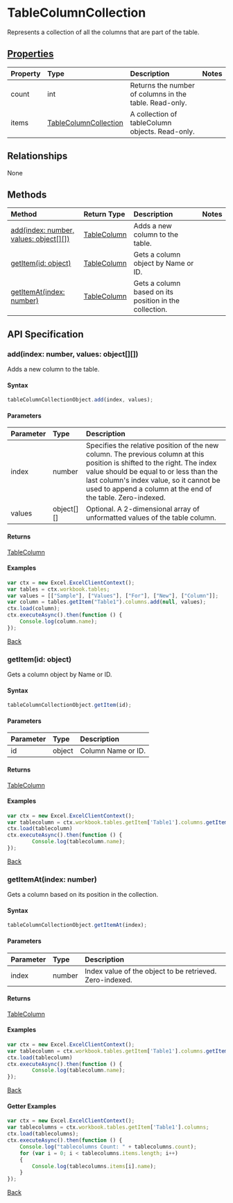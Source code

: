 # TableColumnCollection

Represents a collection of all the columns that are part of the table.

## [Properties](#getter-examples)
| Property       | Type    |Description|Notes |
|:---------------|:--------|:----------|:-----|
|count|int|Returns the number of columns in the table. Read-only.||
|items|[TableColumnCollection](tablecolumncollection.md)|A collection of tableColumn objects. Read-only.||

## Relationships
None


## Methods

| Method           | Return Type    |Description|Notes |
|:---------------|:--------|:----------|:-----|
|[add(index: number, values: object[][])](#addindex-number-values-object)|[TableColumn](tablecolumn.md)|Adds a new column to the table.||
|[getItem(id: object)](#getitemid-object)|[TableColumn](tablecolumn.md)|Gets a column object by Name or ID.||
|[getItemAt(index: number)](#getitematindex-number)|[TableColumn](tablecolumn.md)|Gets a column based on its position in the collection.||

## API Specification

### add(index: number, values: object[][])
Adds a new column to the table.

#### Syntax
```js
tableColumnCollectionObject.add(index, values);
```

#### Parameters
| Parameter       | Type    |Description|
|:---------------|:--------|:----------|
|index|number|Specifies the relative position of the new column. The previous column at this position is shifted to the right. The index value should be equal to or less than the last column's index value, so it cannot be used to append a column at the end of the table. Zero-indexed.|
|values|object[][]|Optional. A 2-dimensional array of unformatted values of the table column.|

#### Returns
[TableColumn](tablecolumn.md)

#### Examples

```js
var ctx = new Excel.ExcelClientContext();
var tables = ctx.workbook.tables;
var values = [["Sample"], ["Values"], ["For"], ["New"], ["Column"]];
var column = tables.getItem("Table1").columns.add(null, values);
ctx.load(column);
ctx.executeAsync().then(function () {
	Console.log(column.name);
});
```


[Back](#methods)

### getItem(id: object)
Gets a column object by Name or ID.

#### Syntax
```js
tableColumnCollectionObject.getItem(id);
```

#### Parameters
| Parameter       | Type    |Description|
|:---------------|:--------|:----------|
|id|object| Column Name or ID.|

#### Returns
[TableColumn](tablecolumn.md)

#### Examples

```js
var ctx = new Excel.ExcelClientContext();
var tablecolumn = ctx.workbook.tables.getItem['Table1'].columns.getItem(0);
ctx.load(tablecolumn)
ctx.executeAsync().then(function () {
		Console.log(tablecolumn.name);
});
```


[Back](#methods)

### getItemAt(index: number)
Gets a column based on its position in the collection.

#### Syntax
```js
tableColumnCollectionObject.getItemAt(index);
```

#### Parameters
| Parameter       | Type    |Description|
|:---------------|:--------|:----------|
|index|number|Index value of the object to be retrieved. Zero-indexed.|

#### Returns
[TableColumn](tablecolumn.md)

#### Examples
```js
var ctx = new Excel.ExcelClientContext();
var tablecolumn = ctx.workbook.tables.getItem['Table1'].columns.getItemAt(0);
ctx.load(tablecolumn)
ctx.executeAsync().then(function () {
		Console.log(tablecolumn.name);
});
```

[Back](#methods)

#### Getter Examples

```js
var ctx = new Excel.ExcelClientContext();
var tablecolumns = ctx.workbook.tables.getItem['Table1'].columns;
ctx.load(tablecolumns);
ctx.executeAsync().then(function () {
	Console.log("tablecolumns Count: " + tablecolumns.count);
	for (var i = 0; i < tablecolumns.items.length; i++)
	{
		Console.log(tablecolumns.items[i].name);
	}
});
```
[Back](#properties)
